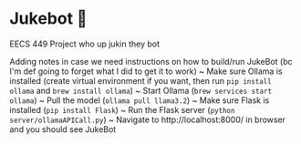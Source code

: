# Jukebot 🕺

EECS 449 Project
who up jukin they bot

Adding notes in case we need instructions on how to build/run JukeBot (bc I'm def going to forget what I did to get it to work)
~ Make sure Ollama is installed (create virtual environment if you want, then run `pip install ollama` and `brew install ollama`)
~ Start Ollama (`brew services start ollama`)
~ Pull the model (`ollama pull llama3.2`)
~ Make sure Flask is installed (`pip install Flask`)
~ Run the Flask server (`python server/ollamaAPICall.py`)
~ Navigate to http://localhost:8000/ in browser and you should see JukeBot
